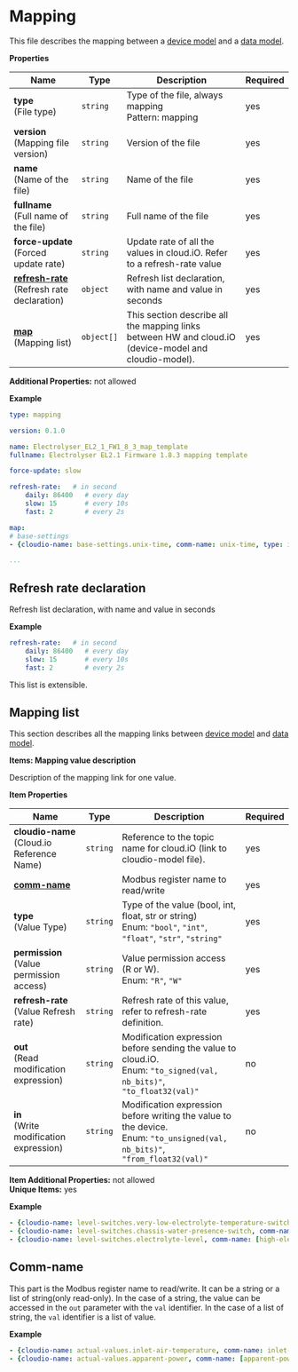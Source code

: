# Mapping

This file describes the mapping between a [device model](modbus-cloudio-gateway/device_model) and a [data model](modbus-cloudio-gateway/data_model).


**Properties**

|Name|Type|Description|Required|
|----|----|-----------|--------|
|**type**<br/>(File type)|`string`|Type of the file, always mapping<br/>Pattern: mapping<br/>|yes|
|**version**<br/>(Mapping file version)|`string`|Version of the file<br/>|yes|
|**name**<br/>(Name of the file)|`string`|Name of the file<br/>|yes|
|**fullname**<br/>(Full name of the file)|`string`|Full name of the file<br/>|yes|
|**force\-update**<br/>(Forced update rate)|`string`|Update rate of all the values in cloud.iO. Refer to a refresh-rate value<br/>|yes|
|[**refresh\-rate**](#refresh-rate)<br/>(Refresh rate declaration)|`object`|Refresh list declaration, with name and value in seconds<br/>|yes|
|[**map**](#map)<br/>(Mapping list)|`object[]`|This section describe all the mapping links between HW and cloud.iO (device-model and cloudio-model).<br/>|yes|

**Additional Properties:** not allowed<br/>


**Example**

```yaml
type: mapping

version: 0.1.0

name: Electrolyser_EL2_1_FW1_8_3_map_template
fullname: Electrolyser EL2.1 Firmware 1.8.3 mapping template

force-update: slow

refresh-rate:   # in second
    daily: 86400   # every day
    slow: 15       # every 10s
    fast: 2        # every 2s

map:
# base-settings
- {cloudio-name: base-settings.unix-time, comm-name: unix-time, type: int, permission: RW,refresh-rate: fast}

...
```

<a name="refresh-rate"></a>
## Refresh rate declaration

Refresh list declaration, with name and value in seconds

**Example**

```yaml
refresh-rate:   # in second
    daily: 86400   # every day
    slow: 15       # every 10s
    fast: 2        # every 2s
```

This list is extensible.

<a name="map"></a>
## Mapping list

This section describes all the mapping links between [device model](modbus-cloudio-gateway/device_model) and [data model](modbus-cloudio-gateway/data_model).


**Items: Mapping value description**


Description of the mapping link for one value.

**Item Properties**

|Name|Type|Description|Required|
|----|----|-----------|--------|
|**cloudio\-name**<br/>(Cloud\.io Reference Name)|`string`|Reference to the topic name for cloud.iO (link to cloudio-model file).<br/>|yes|
|[**comm\-name**](#commname)||Modbus register name to read/write|yes|
|**type**<br/>(Value Type)|`string`|Type of the value (bool, int, float, str or string)<br/>Enum: `"bool"`, `"int"`, `"float"`, `"str"`, `"string"`<br/>|yes|
|**permission**<br/>(Value permission access)|`string`|Value permission access (R or W).<br/>Enum: `"R"`, `"W"`<br/>|yes|
|**refresh\-rate**<br/>(Value Refresh rate)|`string`|Refresh rate of this value, refer to refresh-rate definition.<br/>|yes|
|**out**<br/>(Read modification expression)|`string`|Modification expression before sending the value to cloud.iO.<br/>Enum: `"to_signed(val, nb_bits)"`, `"to_float32(val)"`|no|
|**in**<br/>(Write modification expression)|`string`|Modification expression before writing the value to the device.<br/>Enum: `"to_unsigned(val, nb_bits)"`, `"from_float32(val)"`|no|

**Item Additional Properties:** not allowed<br/>
**Unique Items:** yes<br/>


**Example**

```yaml
- {cloudio-name: level-switches.very-low-electrolyte-temperature-switch, comm-name: very-low-electrolyte-temperature-switch, type: bool, permission: R,refresh-rate: fast}
- {cloudio-name: level-switches.chassis-water-presence-switch, comm-name: chassis-water-presence-switch, type: bool, permission: R,refresh-rate: fast}
- {cloudio-name: level-switches.electrolyte-level, comm-name: [high-electrolyte-level-switch, very-high-electrolyte-level-switch, low-electrolyte-level-switch, medium-electrolyte-level-switch], type: int, permission: R,refresh-rate: fast, out: "len([x for x in val if x == 1])"}  # count the number of 1 => states of the tank

```

<a name="commname"></a>
## Comm\-name

This part is the Modbus register name to read/write. It can be a string or a list of string(only read-only). In the case of a string, the value can be accessed in the `out` parameter with the `val` identifier. In the case of a list of string, the `val` identifier is a list of value.

**Example**

```yaml
- {cloudio-name: actual-values.inlet-air-temperature, comm-name: inlet-air-temperature, type: int, permission: R,refresh-rate: fast, out: "to_signed(val, 16)"}
- {cloudio-name: actual-values.apparent-power, comm-name: [apparent-power-L1, apparent-power-L2, apparent-power-L3], type: int, permission: R,refresh-rate: fast, out: "val[0] + val[1] + val[2]"}


```
